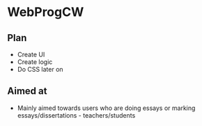 # WebProgCW

## Plan
* Create UI
* Create logic
* Do CSS later on

## Aimed at
* Mainly aimed towards users who are doing essays or marking essays/dissertations - teachers/students